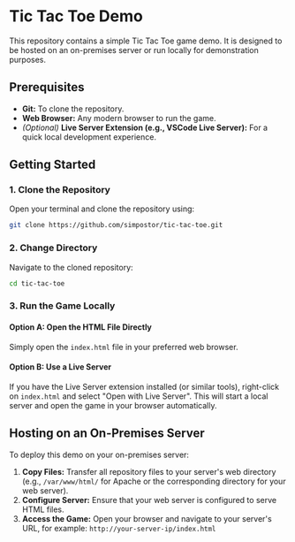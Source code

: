 
# Tic Tac Toe Demo

This repository contains a simple Tic Tac Toe game demo. It is designed to be hosted on an on-premises server or run locally for demonstration purposes.

## Prerequisites

- **Git:** To clone the repository.
- **Web Browser:** Any modern browser to run the game.
- *(Optional)* **Live Server Extension (e.g., VSCode Live Server):** For a quick local development experience.

## Getting Started

### 1. Clone the Repository

Open your terminal and clone the repository using:

```bash
git clone https://github.com/simpostor/tic-tac-toe.git
```

### 2. Change Directory

Navigate to the cloned repository:

```bash
cd tic-tac-toe
```

### 3. Run the Game Locally

#### Option A: Open the HTML File Directly

Simply open the `index.html` file in your preferred web browser.

#### Option B: Use a Live Server

If you have the Live Server extension installed (or similar tools), right-click on `index.html` and select "Open with Live Server". This will start a local server and open the game in your browser automatically.

## Hosting on an On-Premises Server

To deploy this demo on your on-premises server:

1. **Copy Files:** Transfer all repository files to your server's web directory (e.g., `/var/www/html/` for Apache or the corresponding directory for your web server).
2. **Configure Server:** Ensure that your web server is configured to serve HTML files.
3. **Access the Game:** Open your browser and navigate to your server's URL, for example: `http://your-server-ip/index.html`

